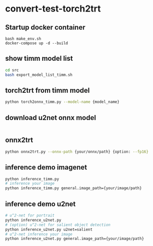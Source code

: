 # convert-test-torch2trt

## Startup docker container
```
bash make_env.sh
docker-compose up -d --build 
```

## show timm model list 
```bash
cd src
bash export_model_list_timm.sh
```

## torch2trt from timm model
```bash
python torch2onnx_timm.py --model-name {model_name}
```

## download u2net onnx model
```bash

```

## onnx2trt
```bash
python onnx2trt.py --onnx-path {your/onnx/path} {option: --fp16}
```

## inference demo imagenet
```bash
python inference_timm.py
# inference your image
python inference_timm.py general.image_path={your/image/path}
```
## inference demo u2net
```bash
# u^2-net for portrait
python inference_u2net.py
# (option) u^2-net for salient object detection
python inference_u2net.py u2net=salient
# u^2-net inference your image
python inference_u2net.py general.image_path={your/image/path}
```
